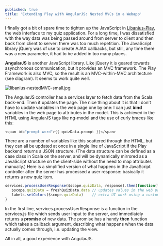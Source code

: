 ```yaml
---
published: true
title: 'Extending Play with AngularJS: Nested MVCs in a Webapp'
---
```

I finally got a bit of spare time to tighten up the JavaScript in [Libanius-Play](https://github.com/oranda/libanius-play), the web interface to my quiz application. For a long time, I was dissatisfied with the way data was being passed around from server to client and then back from client to server: there was too much repetition. The JavaScript library jQuery was of use to create AJAX callbacks, but still, any time there was a new parameter, it had to be added in too many places.

**AngularJS** is another JavaScript library. Like jQuery it is geared towards asynchronous communication, but it provides an MVC framework. The Play Framework is also MVC, so the result is an MVC-within-MVC architecture (see diagram). It seems to work quite well.


![libanius-nestedMVC-small.jpg]({{site.baseurl}}/assets/libanius-nestedMVC-small.jpg)


The AngularJS controller has a services layer to fetch data from the Scala back-end. Then it updates the page. The nice thing about it is that I don't have to update variables in the web page one by one: I can just **bind** variables in the web page to attributes in the model. This is achieved in the HTML using AngularJS tags like ng-model and the use of curly braces like this: 

```c
<span id="prompt-word">{{ quizData.prompt }}</span>
```

There are a number of variables like this scattered through the HTML, but they can all be updated at once in a single line of JavaScript if the Play backend returns a JSON structure. (The data structure can be defined as a case class in Scala on the server, and will be dynamically mirrored as a JavaScript structure on the client-side without the need to map attributes manually.) Here is a simplified version of what happens in the JavaScript controller after the server has processed a user response: basically it returns a new quiz item. 

```javascript
services.processUserResponse($scope.quizData, response).then(function(freshQuizData) {
   $scope.quizData = freshQuizData.data // updates values in the web page automagically
   labels.setColors($scope.quizData)    // extra UI work using a custom JavaScript module called labels
}
```
                                                             

In the first line, services.processUserResponse is a function in the services.js file which sends user input to the server, and immediately returns a **promise** of new data. The promise has a handy **then** function which takes a callback argument, describing what happens when the data actually comes through, i.e. updating the view.

All in all, a good experience with AngularJS.

